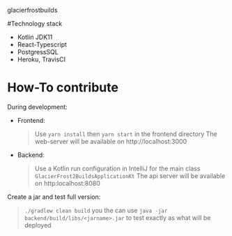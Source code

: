 glacierfrostbuilds

#Technology stack

* Kotlin JDK11
* React-Typescript
* PostgressSQL
* Heroku, TravisCI

# How-To contribute

During development:
 * Frontend:
    > Use `yarn install` then `yarn start` in the frontend directory
   The web-server will be available on http://localhost:3000
 * Backend:
   > Use a Kotlin run configuration in IntelliJ for the main class `GlacierFrost2BuildsApplicationKt`
   The api server will be available on http:localhost:8080
   
Create a jar and test full version:
   > `./gradlew clean build` you the can use `java -jar backend/build/libs/<jarname>.jar` to test exactly as what will be deployed